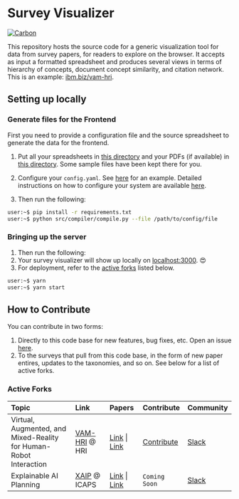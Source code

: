 # Survey Visualizer

[![Carbon](https://img.shields.io/badge/design-carbon-blue)](https://www.carbondesignsystem.com/)

This repository hosts the source code for a generic visualization tool for data from survey papers, for readers to explore on the browser.
It accepts as input a formatted spreadsheet and produces several views in terms of hierarchy of concepts,
document concept similarity, and citation network. This is an example: [ibm.biz/vam-hri](http://ibm.biz/vam-hri]).

## Setting up locally

### Generate files for the Frontend

First you need to provide a configuration file and the source spreadsheet to generate the data for the frontend.

1. Put all your spreadsheets in [this directory](./src/compiler/data/) and your PDFs (if available) in [this directory](./src/compiler/pdfs/). Some sample files have been kept there for you.
2. Configure your `config.yaml`. See [here](./src/config.yaml) for an example. Detailed instructions on how to configure your system are available [here](./src/README.md).

3. Then run the following:

```bash
user:~$ pip install -r requirements.txt
user:~$ python src/compiler/compile.py --file /path/to/config/file
```

### Bringing up the server

1. Then run the following:
2. Your survey visualizer will show up locally on [localhost:3000](http://localhost:3000). 😍
3. For deployment, refer to the [active forks](#active-forks) listed below.

```bash
user:~$ yarn
user:~$ yarn start
```

## How to Contribute

You can contribute in two forms:

1. Directly to this code base for new features, bug fixes, etc. Open an issue [here](https://github.com/TathagataChakraborti/survey-visualizer/issues/new/choose).
2. To the surveys that pull from this code base, in the form of new paper entires, updates to the taxonomies, and so on. See below for a list of active forks.

### Active Forks

| Topic                                                                    | Link                                         | Papers                                                                                                                | Contribute                                                                    | Community                                                                                   |
| :----------------------------------------------------------------------- | :------------------------------------------- | :-------------------------------------------------------------------------------------------------------------------- | :---------------------------------------------------------------------------- | :------------------------------------------------------------------------------------------ |
| Virtual, Augmented, and Mixed-Reality <br /> for Human-Robot Interaction | [VAM-HRI](https://vam-hri.github.io/) @ HRI  | [Link](https://arxiv.org/abs/2202.11249) \| [Link](https://ieeexplore.ieee.org/document/8673071)                      | [Contribute](https://github.com/miwalker/survey-visualizer/issues/new/choose) | [Slack](https://join.slack.com/t/vam-hri/shared_invite/zt-gjq1jtld-PzxfFywTi0qBF6CUX5julw)  |
| Explainable AI Planning                                                  | [XAIP](http://ibm.biz/xaip-workshop) @ ICAPS | [Link](https://www.ijcai.org/Proceedings/2020/669) \| [Link](https://ojs.aaai.org//index.php/ICAPS/article/view/3463) | `Coming Soon`                                                                 | [Slack](https://join.slack.com/t/xaip2021/shared_invite/zt-svdiylde-EwqOBkguynR6jKbi_UKDXA) |
